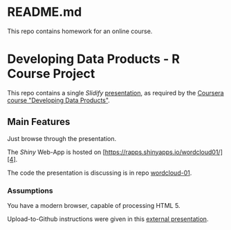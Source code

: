 # README.md

This repo contains homework for an online course.



Developing Data Products - R Course Project
=======================

This repo contains a single *Slidify* [presentation][5], as required by  the [Coursera course "Developing Data Products"][1]. 


Main Features
-------------
Just  browse through the presentation.


The  *Shiny* Web-App is hosted on [https://rapps.shinyapps.io/wordcloud01/][4].


The code the presentation is discussing is in repo [wordcloud-01][3].


### Assumptions

You have a modern browser, capable of processing HTML 5.

Upload-to-Github instructions were given in this [external presentation][2].   

 [1]: http://datasciencespecialization.github.io/ddp/
 [2]: http://rpubs.com/thoughtfulbloke/25103
 [3]: https://github.com/knbknb/wordcloud-01-pitch
 [4]: https://rapps.shinyapps.io/wordcloud01/
 [5]: http://knbknb.github.io/wordcloud-01-pitch/index.html
